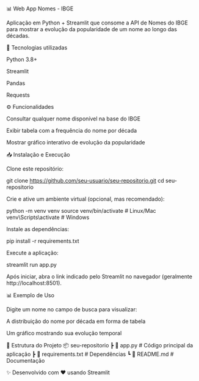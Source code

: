 📊 Web App Nomes - IBGE

Aplicação em Python + Streamlit que consome a API de Nomes do IBGE para mostrar a evolução da popularidade de um nome ao longo das décadas.

🚀 Tecnologias utilizadas

Python 3.8+

Streamlit

Pandas

Requests

⚙️ Funcionalidades

Consultar qualquer nome disponível na base do IBGE

Exibir tabela com a frequência do nome por década

Mostrar gráfico interativo de evolução da popularidade

📥 Instalação e Execução

Clone este repositório:

git clone https://github.com/seu-usuario/seu-repositorio.git
cd seu-repositorio


Crie e ative um ambiente virtual (opcional, mas recomendado):

python -m venv venv
source venv/bin/activate   # Linux/Mac
venv\Scripts\activate      # Windows


Instale as dependências:

pip install -r requirements.txt


Execute a aplicação:

streamlit run app.py


Após iniciar, abra o link indicado pelo Streamlit no navegador (geralmente http://localhost:8501).

📊 Exemplo de Uso

Digite um nome no campo de busca para visualizar:

A distribuição do nome por década em forma de tabela

Um gráfico mostrando sua evolução temporal

📂 Estrutura do Projeto
📦 seu-repositorio
 ┣ 📜 app.py          # Código principal da aplicação
 ┣ 📜 requirements.txt # Dependências
 ┗ 📜 README.md        # Documentação

✨ Desenvolvido com ❤️ usando Streamlit
